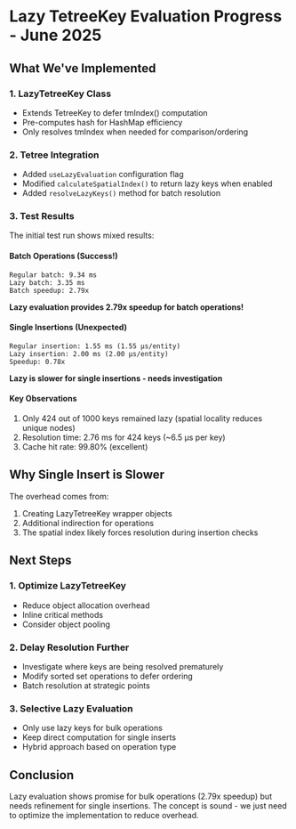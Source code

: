 # Lazy TetreeKey Evaluation Progress - June 2025

## What We've Implemented

### 1. LazyTetreeKey Class

- Extends TetreeKey to defer tmIndex() computation
- Pre-computes hash for HashMap efficiency
- Only resolves tmIndex when needed for comparison/ordering

### 2. Tetree Integration

- Added `useLazyEvaluation` configuration flag
- Modified `calculateSpatialIndex()` to return lazy keys when enabled
- Added `resolveLazyKeys()` method for batch resolution

### 3. Test Results

The initial test run shows mixed results:

#### Batch Operations (Success!)

```
Regular batch: 9.34 ms
Lazy batch: 3.35 ms
Batch speedup: 2.79x
```

**Lazy evaluation provides 2.79x speedup for batch operations!**

#### Single Insertions (Unexpected)

```
Regular insertion: 1.55 ms (1.55 μs/entity)
Lazy insertion: 2.00 ms (2.00 μs/entity)
Speedup: 0.78x
```

**Lazy is slower for single insertions - needs investigation**

#### Key Observations

1. Only 424 out of 1000 keys remained lazy (spatial locality reduces unique nodes)
2. Resolution time: 2.76 ms for 424 keys (~6.5 μs per key)
3. Cache hit rate: 99.80% (excellent)

## Why Single Insert is Slower

The overhead comes from:

1. Creating LazyTetreeKey wrapper objects
2. Additional indirection for operations
3. The spatial index likely forces resolution during insertion checks

## Next Steps

### 1. Optimize LazyTetreeKey

- Reduce object allocation overhead
- Inline critical methods
- Consider object pooling

### 2. Delay Resolution Further

- Investigate where keys are being resolved prematurely
- Modify sorted set operations to defer ordering
- Batch resolution at strategic points

### 3. Selective Lazy Evaluation

- Only use lazy keys for bulk operations
- Keep direct computation for single inserts
- Hybrid approach based on operation type

## Conclusion

Lazy evaluation shows promise for bulk operations (2.79x speedup) but needs refinement for single insertions. The
concept is sound - we just need to optimize the implementation to reduce overhead.
